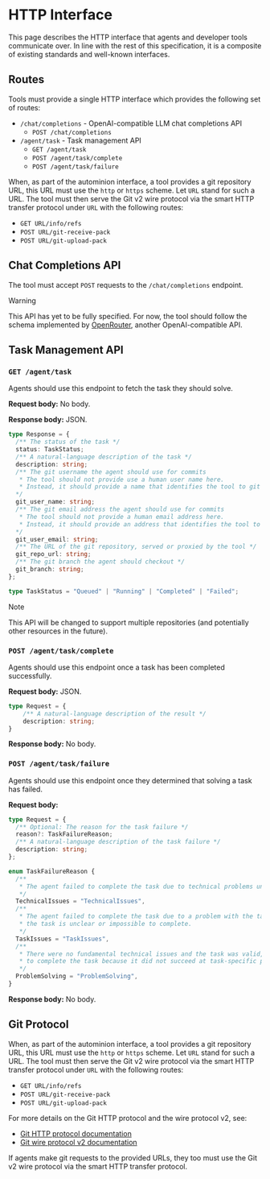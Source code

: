 # HTTP Interface

This page describes the HTTP interface that agents and developer tools communicate over.
In line with the rest of this specification, it is a composite of existing standards and well-known interfaces.

## Routes

Tools must provide a single HTTP interface which provides the following set of routes:

* `/chat/completions` - OpenAI-compatible LLM chat completions API
    * `POST /chat/completions`
* `/agent/task` - Task management API
    * `GET /agent/task`
    * `POST /agent/task/complete`
    * `POST /agent/task/failure`

When, as part of the autominion interface, a tool provides a git repository URL, this URL must use the `http` or `https` scheme.
Let `URL` stand for such a URL.
The tool must then serve the Git v2 wire protocol via the smart HTTP transfer protocol under `URL` with the following routes:

* `GET URL/info/refs`
* `POST URL/git-receive-pack`
* `POST URL/git-upload-pack`

## Chat Completions API

The tool must accept `POST` requests to the `/chat/completions` endpoint.

> [!WARNING]
> This API has yet to be fully specified.
> For now, the tool should follow the schema implemented by [OpenRouter](https://openrouter.ai/docs/api-reference/overview), another OpenAI-compatible API.

## Task Management API

### `GET /agent/task`

Agents should use this endpoint to fetch the task they should solve.

**Request body:** No body.

**Response body:** JSON.

```ts
type Response = {
  /** The status of the task */
  status: TaskStatus;
  /** A natural-language description of the task */
  description: string;
  /** The git username the agent should use for commits
   * The tool should not provide use a human user name here.
   * Instead, it should provide a name that identifies the tool to git services relevant to the tool.
  */
  git_user_name: string;
  /** The git email address the agent should use for commits
   * The tool should not provide a human email address here.
   * Instead, it should provide an address that identifies the tool to git services relevant to the tool.
  */
  git_user_email: string;
  /** The URL of the git repository, served or proxied by the tool */
  git_repo_url: string;
  /** The git branch the agent should checkout */
  git_branch: string;
};

type TaskStatus = "Queued" | "Running" | "Completed" | "Failed";
```

> [!NOTE]
> This API will be changed to support multiple repositories (and potentially other resources in the future).

### `POST /agent/task/complete`

Agents should use this endpoint once a task has been completed successfully.

**Request body:** JSON.

```ts
type Request = {
    /** A natural-language description of the result */
    description: string;
}
```

**Response body:** No body.

### `POST /agent/task/failure`

Agents should use this endpoint once they determined that solving a task has failed.

**Request body:**

```ts
type Request = {
  /** Optional: The reason for the task failure */
  reason?: TaskFailureReason;
  /** A natural-language description of the task failure */
  description: string;
};

enum TaskFailureReason {
  /**
   * The agent failed to complete the task due to technical problems unrelated to the task itself.
   */
  TechnicalIssues = "TechnicalIssues",
  /**
   * The agent failed to complete the task due to a problem with the task itself, e.g. because
   * the task is unclear or impossible to complete.
   */
  TaskIssues = "TaskIssues",
  /**
   * There were no fundamental technical issues and the task was valid, but the agent still failed
   * to complete the task because it did not succeed at task-specific problem-solving.
   */
  ProblemSolving = "ProblemSolving",
}
```

**Response body:** No body.

## Git Protocol

When, as part of the autominion interface, a tool provides a git repository URL, this URL must use the `http` or `https` scheme.
Let `URL` stand for such a URL.
The tool must then serve the Git v2 wire protocol via the smart HTTP transfer protocol under `URL` with the following routes:

* `GET URL/info/refs`
* `POST URL/git-receive-pack`
* `POST URL/git-upload-pack`

For more details on the Git HTTP protocol and the wire protocol v2, see:

* [Git HTTP protocol documentation](https://git-scm.com/docs/http-protocol)
* [Git wire protocol v2 documentation](https://git-scm.com/docs/protocol-v2)

If agents make git requests to the provided URLs, they too must use the Git v2 wire protocol via the smart HTTP transfer protocol.
